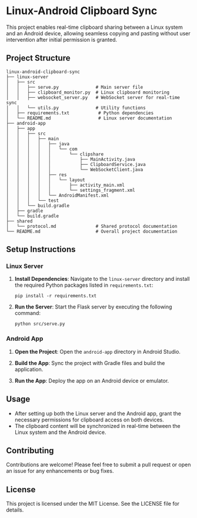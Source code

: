 # Linux-Android Clipboard Sync

This project enables real-time clipboard sharing between a Linux system and an Android device, allowing seamless copying and pasting without user intervention after initial permission is granted.

## Project Structure

```
linux-android-clipboard-sync
├── linux-server
│   ├── src
│   │   ├── serve.py              # Main server file
│   │   ├── clipboard_monitor.py  # Linux clipboard monitoring
│   │   ├── websocket_server.py   # WebSocket server for real-time sync
│   │   └── utils.py              # Utility functions
│   ├── requirements.txt           # Python dependencies
│   └── README.md                  # Linux server documentation
├── android-app
│   ├── app
│   │   ├── src
│   │   │   ├── main
│   │   │   │   ├── java
│   │   │   │   │   └── com
│   │   │   │   │       └── clipshare
│   │   │   │   │           ├── MainActivity.java
│   │   │   │   │           ├── ClipboardService.java
│   │   │   │   │           └── WebSocketClient.java
│   │   │   │   ├── res
│   │   │   │   │   └── layout
│   │   │   │   │       ├── activity_main.xml
│   │   │   │   │       └── settings_fragment.xml
│   │   │   │   └── AndroidManifest.xml
│   │   │   └── test
│   │   └── build.gradle
│   ├── gradle
│   └── build.gradle
├── shared
│   └── protocol.md               # Shared protocol documentation
└── README.md                     # Overall project documentation
```

## Setup Instructions

### Linux Server

1. **Install Dependencies**: Navigate to the `linux-server` directory and install the required Python packages listed in `requirements.txt`:
   ```
   pip install -r requirements.txt
   ```

2. **Run the Server**: Start the Flask server by executing the following command:
   ```
   python src/serve.py
   ```

### Android App

1. **Open the Project**: Open the `android-app` directory in Android Studio.

2. **Build the App**: Sync the project with Gradle files and build the application.

3. **Run the App**: Deploy the app on an Android device or emulator.

## Usage

- After setting up both the Linux server and the Android app, grant the necessary permissions for clipboard access on both devices.
- The clipboard content will be synchronized in real-time between the Linux system and the Android device.

## Contributing

Contributions are welcome! Please feel free to submit a pull request or open an issue for any enhancements or bug fixes.

## License

This project is licensed under the MIT License. See the LICENSE file for details.